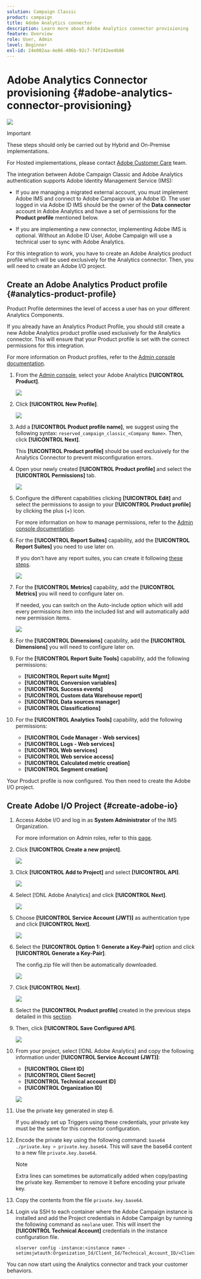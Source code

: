 ```yaml
---
solution: Campaign Classic
product: campaign
title: Adobe Analytics connector
description: Learn more about Adobe Analytics connector provisioning
feature: Overview
role: User, Admin
level: Beginner
exl-id: 24e002aa-4e86-406b-92c7-74f242ee4b86
---
```

# Adobe Analytics Connector provisioning {#adobe-analytics-connector-provisioning}

![](../../assets/v7-only.svg)

>[!IMPORTANT]
>
> These steps should only be carried out by Hybrid and On-Premise implementations.
>
>For Hosted implementations, please contact [Adobe Customer Care](https://helpx.adobe.com/enterprise/admin-guide.html/enterprise/using/support-for-experience-cloud.ug.html) team. 

The integration between Adobe Campaign Classic and Adobe Analytics authentication supports Adobe Identity Management Service (IMS):

* If you are managing a migrated external account, you must implement Adobe IMS and connect to Adobe Campaign via an Adobe ID. The user logged in via Adobe ID IMS should be the owner of the **Data connector** account in Adobe Analytics and have a set of permissions for the **Product profile** mentioned below.

* If you are implementing a new connector, implementing Adobe IMS is optional. Without an Adobe ID User, Adobe Campaign will use a technical user to sync with Adobe Analytics.

For this integration to work, you have to create an Adobe Analytics product profile which will be used exclusively for the Analytics connector. Then, you will need to create an Adobe I/O project.

## Create an Adobe Analytics Product profile {#analytics-product-profile}

Product Profile determines the level of access a user has on your different Analytics Components.

If you already have an Analytics Product Profile, you should still create a new Adobe Analytics product profile used exclusively for the Analytics connector. This will ensure that your Product profile is set with the correct permissions for this integration. 

For more information on Product profiles, refer to the [Admin console documentation](https://helpx.adobe.com/mt/enterprise/admin-guide.html).

1. From the [Admin console](https://adminconsole.adobe.com/), select your Adobe Analytics **[!UICONTROL Product]**.

    ![](assets/do-not-localize/triggers_1.png)

1. Click **[!UICONTROL New Profile]**.

    ![](assets/do-not-localize/triggers_2.png)

1. Add a **[!UICONTROL Product profile name]**, we suggest using the following syntax: `reserved_campaign_classic_<Company Name>`. Then, click **[!UICONTROL Next]**.
   
   This **[!UICONTROL Product profile]** should be used exclusively for the Analytics Connector to prevent misconfiguration errors.

1. Open your newly created **[!UICONTROL Product profile]** and select the **[!UICONTROL Permissions]** tab.

    ![](assets/do-not-localize/triggers_3.png)

1. Configure the different capabilities clicking **[!UICONTROL Edit]** and select the permissions to assign to your **[!UICONTROL Product profile]** by clicking the plus (+) icon. 

   For more information on how to manage permissions, refer to the [Admin console documentation](https://helpx.adobe.com/mt/enterprise/using/manage-permissions-and-roles.html).

1. For the **[!UICONTROL Report Suites]** capability, add the **[!UICONTROL Report Suites]** you need to use later on.
      
      If you don't have any report suites, you can create it following [these steps](../../platform/using/adobe-analytics-connector.md#report-suite-analytics).

    ![](assets/do-not-localize/triggers_4.png)

1. For the **[!UICONTROL Metrics]** capability, add the **[!UICONTROL Metrics]** you will need to configure later on. 

    If needed, you can switch on the Auto-include option which will add every permissions item into the included list and will automatically add new permission items.

    ![](assets/do-not-localize/triggers_13.png)

1. For the **[!UICONTROL Dimensions]** capability, add the **[!UICONTROL Dimensions]** you will need to configure later on.

1. For the **[!UICONTROL Report Suite Tools]** capability, add the following permissions:

   * **[!UICONTROL Report suite Mgmt]**
   * **[!UICONTROL Conversion variables]**
   * **[!UICONTROL Success events]**
   * **[!UICONTROL Custom data Warehouse report]**
   * **[!UICONTROL Data sources manager]**
   * **[!UICONTROL Classifications]**

1. For the **[!UICONTROL Analytics Tools]** capability, add the following permissions:

   * **[!UICONTROL Code Manager - Web services]**
   * **[!UICONTROL Logs - Web services]**
   * **[!UICONTROL Web services]**
   * **[!UICONTROL Web service access]**
   * **[!UICONTROL Calculated metric creation]**
   * **[!UICONTROL Segment creation]**

Your Product profile is now configured. You then need to create the Adobe I/O project.

## Create Adobe I/O Project {#create-adobe-io}

1. Access Adobe I/O and log in as **System Administrator** of the IMS Organization.
   
   For more information on Admin roles, refer to this [page](https://helpx.adobe.com/enterprise/using/admin-roles.html).
   
1. Click **[!UICONTROL Create a new project]**.

    ![](assets/do-not-localize/triggers_5.png)

1. Click **[!UICONTROL Add to Project]** and select **[!UICONTROL API]**.

    ![](assets/do-not-localize/triggers_6.png)

1. Select [!DNL Adobe Analytics] and click **[!UICONTROL Next]**.

    ![](assets/do-not-localize/triggers_7.png)

1. Choose **[!UICONTROL Service Account (JWT)]** as authentication type and click **[!UICONTROL Next]**.

    ![](assets/do-not-localize/triggers_8.png)

1. Select the **[!UICONTROL Option 1: Generate a Key-Pair]** option and click **[!UICONTROL Generate a Key-Pair]**.

   The config.zip file will then be automatically downloaded.

    ![](assets/do-not-localize/triggers_9.png)

1. Click **[!UICONTROL Next]**. 

    ![](assets/do-not-localize/triggers_10.png)

1. Select the **[!UICONTROL Product profile]** created in the previous steps detailed in this [section](#analytics-product-profile).

1. Then, click **[!UICONTROL Save Configured API]**.

    ![](assets/do-not-localize/triggers_11.png)

1. From your project, select [!DNL Adobe Analytics] and copy the following information under **[!UICONTROL Service Account (JWT)]**:

   * **[!UICONTROL Client ID]**
   * **[!UICONTROL Client Secret]**
   * **[!UICONTROL Technical account ID]**
   * **[!UICONTROL Organization ID]**

    ![](assets/do-not-localize/triggers_12.png)

1. Use the private key generated in step 6. 
    
    If you already set up Triggers using these credentials, your private key must be the same for this connector configuration.

1. Encode the private key using the following command: `base64 ./private.key > private.key.base64`. This will save the base64 content to a new file `private.key.base64`.

    >[!NOTE]
    >
    >Extra lines can sometimes be automatically added when copy/pasting the private key. Remember to remove it before encoding your private key.

1. Copy the contents from the file `private.key.base64`.

1. Login via SSH to each container where the Adobe Campaign instance is installed and add the Project credentials in Adobe Campaign by running the following command as `neolane` user. This will insert the **[!UICONTROL Technical Account]** credentials in the instance configuration file.

    ```
    nlserver config -instance:<instance name> -setimsjwtauth:Organization_Id/Client_Id/Technical_Account_ID/<Client_Secret>/<Base64_encoded_Private_Key>
    ```

You can now start using the Analytics connector and track your customer behaviors.
